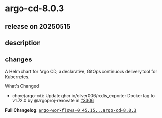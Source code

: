 # argo-cd-8.0.3

## release on 20250515

## description

## changes

A Helm chart for Argo CD, a declarative, GitOps continuous delivery tool for Kubernetes.

What's Changed

* chore(argo-cd): Update ghcr.io/oliver006/redis_exporter Docker tag to v1.72.0 by @argoproj-renovate in <a class="issue-link js-issue-link" data-error-text="Failed to load title" data-id="3065107275" data-permission-text="Title is private" data-url="https://github.com/argoproj/argo-helm/issues/3306" data-hovercard-type="pull_request" data-hovercard-url="/argoproj/argo-helm/pull/3306/hovercard" href="https://github.com/argoproj/argo-helm/pull/3306">#3306</a>

<strong>Full Changelog</strong>: <a class="commit-link" href="https://github.com/argoproj/argo-helm/compare/argo-workflows-0.45.15...argo-cd-8.0.3"><tt>argo-workflows-0.45.15...argo-cd-8.0.3</tt></a>

